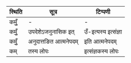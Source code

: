 | स्थिति | सूत्र | टिप्पणी |
| ----- | ------- | ------ |
| कमुँ॒ | - | - |
| कमुँ॒ | उपदेशेऽजनुनासिक इत् | उँ-इत्यस्य इत्संज्ञा |
| कमुँ॒ | अनुदात्तङित आत्मनेपदम् | इति आत्मनेपदम् |
| कम् | तस्य लोपः | इत्संज्ञकस्य लोपः |
